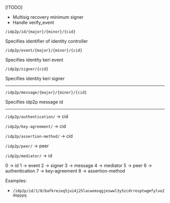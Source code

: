 [!TODO]

- Multisig recovery minimum signer
- Handle verify_event

`/idp2p/id/{major}/{minor}/{cid}`

Specifies identifier of identity controller

`/idp2p/event/{major}/{minor}/{cid}`

Specifies identity keri event

`/idp2p/signer/{cid}`

Specifies identity keri signer

-----------------------------------

`/idp2p/message/{major}/{minor}/{cid}`

Specifies idp2p message id

-------------------------------

`/idp2p/authentication/`   -> cid

`/idp2p/key-agreement/`    -> cid 

`/idp2p/assertion-method/` -> cid 

`/idp2p/peer/`             -> peer 

`/idp2p/mediator/`         -> id 

0 -> id
1 -> event
2 -> signer
3 -> message
4 -> mediator
5 -> peer
6 -> authentication
7 -> key-agreement
8 -> assertion-method

Examples:

- `/idp2p/id/1/0/bafkreieq5jui4j25lacwomsqgjeswwl3y5zcdrresptwgmfylxo2depppq`



